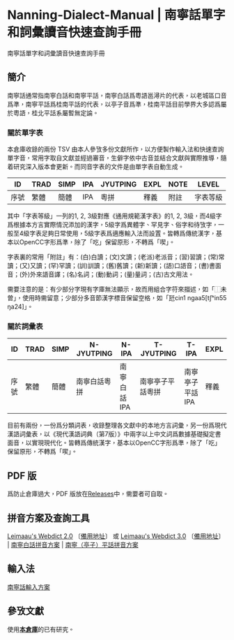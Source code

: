 <div lang="zh-HK">

# Nanning-Dialect-Manual | 南寧話單字和詞彙讀音快速查詢手冊

南寧話單字和詞彙讀音快速查詢手冊

## 簡介

南寧話通常指南寧白話和南寧平話，南寧白話爲粵語邕潯片的代表，以老城區口音爲準，南寧平話爲桂南平話的代表，以亭子音爲準，桂南平話目前學界大多認爲屬於粵語，桂北平話系屬暫無定論。

### 關於單字表

本倉庫收錄的兩份 TSV 由本人參攷多份文獻所作，以方便製作輸入法和快速查詢單字音，常用字取自文獻並經過審音，生僻字依中古音並結合文獻與實際推導，隨着研究深入版本會更新。而同音字表的文件是由單字表自動生成。

ID|TRAD|SIMP|IPA|JYUTPING|EXPL|NOTE|LEVEL
---|---|---|---|---|---|---|---
序號|繁體|簡體|IPA|粵拼|釋義|附註|字表等級

其中「字表等級」一列的1, 2, 3級對應《通用規範漢字表》的1, 2, 3級，而4級字爲根據本方言實際情況添加的漢字，5級字爲異體字、罕見字、俗字和待攷字，一般至4級字表足夠日常使用，5級字表爲適應輸入法而設置。皆轉爲傳統漢字，基本以OpenCC字形爲準，除了「吃」保留原形，不轉爲「喫」。

字表裏的常用「附註」有：(白)白讀；(文)文讀；(老派)老派音；(習)習讀；(常)常讀；(又)又讀；(罕)罕讀；(訓)訓讀；(舊)舊讀；(新)新讀；(語)口語音；(書)書面音；(外)外來語音譯；(名)名詞；(動)動詞；(量)量詞；(古)古文用法。

需要注意的是：有少部分字現有字庫無法顯示，故而用組合字符來描述，如「⿰未曾」，使用時需留意；少部分多音節漢字標音保留空格，如「瓩cin1 ngaa5[tʃʰin55 ŋa24]」。

### 關於詞彙表

ID|TRAD|SIMP|N-JYUTPING|N-IPA|T-JYUTPING|T-IPA|EXPL
---|---|---|---|---|---|---|---
序號|繁體|簡體|南寧白話粵拼|南寧白話IPA|南寧亭子平話粵拼|南寧亭子平話IPA|釋義

目前有兩份，一份爲分類詞表，收錄整理各文獻中的本地方言詞彙，另一份爲現代漢語詞彙表，以《現代漢語詞典（第7版）》中兩字以上中文詞爲數據基礎擬定書面音，以實現現代化。皆轉爲傳統漢字，基本以OpenCC字形爲準，除了「吃」保留原形，不轉爲「喫」。

## PDF 版

爲防止倉庫過大，PDF 版放在[Releases](https://github.com/leimaau/Nanning-Dialect-Manual/releases)中，需要者可自取。

## 拼音方案及查詢工具

[Leimaau's Webdict 2.0](https://leimaau.github.io/leimaau-webdict2/) 〔[備用地址](https://polite-khapse-70e90b.netlify.app/)〕 或 [Leimaau's Webdict 3.0](https://leimaau-webdict3.vercel.app/) 〔[備用地址](https://tranquil-tulumba-4026d9.netlify.app/)〕 | [南寧白話拼音方案](https://leimaau.github.io/book/PHONETICIZE.html) | [南寧（亭子）平話拼音方案](https://leimaau.github.io/book/PHONETICIZE_bingwaa.html)

## 輸入法

[南寧話輸入方案](https://github.com/leimaau/naamning_jyutping)

## 參攷文獻

使用[**本倉庫**](https://github.com/leimaau/bookCollection)的已有研究。

</div>